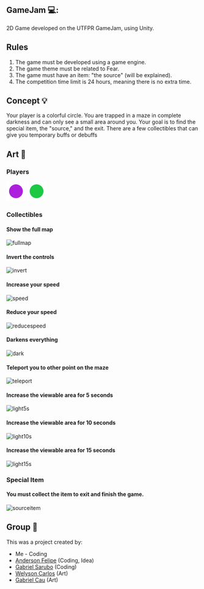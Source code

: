 ## GameJam 💻: 
2D Game developed on the UTFPR GameJam, using Unity.
## Rules
1. The game must be developed using a game engine.
2. The game theme must be related to Fear.
3. The game must have an item: "the source" (will be explained).
4. The competition time limit is 24 hours, meaning there is no extra time.
## Concept 💡
Your player is a colorful circle. You are trapped in a maze in complete darkness and can only see a small area around you. Your goal is to find the special item, the "source," and the exit. There are a few collectibles that can give you temporary buffs or debuffs
## Art 🎨
### Players
![player1](Assets/personagem.png)
![player2](Assets/personagem-1.png)
### Collectibles
#### Show the full map 
![fullmap](Assets/coletáveis/CompletarMapa.png)
#### Invert the controls 
![invert](Assets/coletáveis/InversaoControles.png)
#### Increase your speed 
![speed](Assets/coletáveis/Velocidade.png)
#### Reduce your speed 
![reducespeed](Assets/coletáveis/ReducaoVelocidade.png)
#### Darkens everything
![dark](Assets/coletáveis/Maldicao.png)
#### Teleport you to other point on the maze
![teleport](Assets/coletáveis/PortalAleatorio.png)
#### Increase the viewable area for 5 seconds
![light5s](Assets/coletáveis/Lanterna5sec.png)
#### Increase the viewable area for 10 seconds
![light10s](Assets/coletáveis/Lanterna10sec.png)
#### Increase the viewable area for 15 seconds
![light15s](Assets/coletáveis/Lanterna15sec.png)
### Special Item
#### You must collect the item to exit and finish the game.
![sourceitem](Assets/coletáveis/item_fonte.png)
## Group 👊
 This was a project created by:
 - Me - Coding
 - [Anderson Felipe](https://github.com/AndersonFBD) (Coding, Idea)
 - [Gabriel Sarubo](https://github.com/gabrielsarubo) (Coding)
 - [Welyson Carlos](https://github.com/welyson1) (Art)
 - [Gabriel Cau](https://github.com/GabrielPVCau) (Art)











